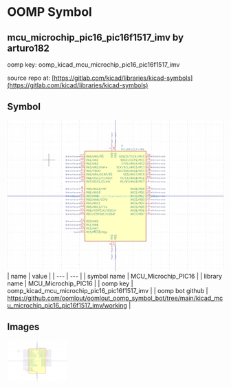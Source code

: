 # OOMP Symbol  
## mcu_microchip_pic16_pic16f1517_imv  by arturo182  
  
oomp key: oomp_kicad_mcu_microchip_pic16_pic16f1517_imv  
  
source repo at: [https://gitlab.com/kicad/libraries/kicad-symbols](https://gitlab.com/kicad/libraries/kicad-symbols)  
## Symbol  
  
[![working.png](working_600.png)](working.png)  
| name | value | 
| --- | --- | 
| symbol name | MCU_Microchip_PIC16 | 
| library name | MCU_Microchip_PIC16 | 
| oomp key | oomp_kicad_mcu_microchip_pic16_pic16f1517_imv | 
| oomp bot github | https://github.com/oomlout/oomlout_oomp_symbol_bot/tree/main/kicad_mcu_microchip_pic16_pic16f1517_imv/working | 
## Images  
  
[![working.png](working_140.png)](working.png)  
